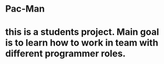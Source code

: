 # Pac-Man
# this is a students project. Main goal is to learn how to work in team with different programmer roles.
